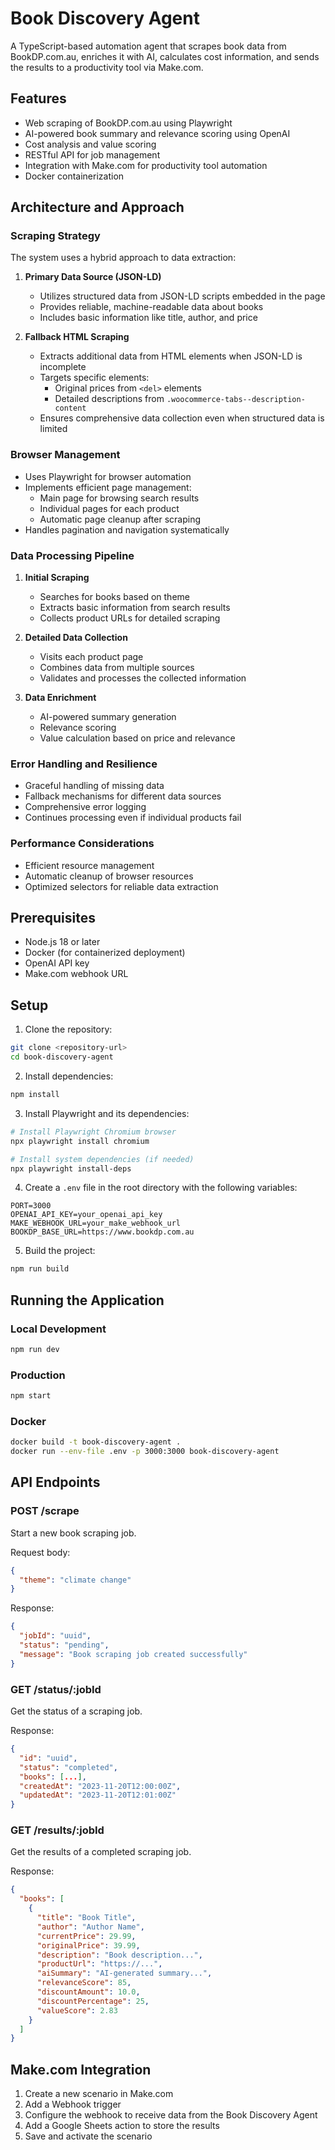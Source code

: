 # Book Discovery Agent

A TypeScript-based automation agent that scrapes book data from BookDP.com.au, enriches it with AI, calculates cost information, and sends the results to a productivity tool via Make.com.

## Features

- Web scraping of BookDP.com.au using Playwright
- AI-powered book summary and relevance scoring using OpenAI
- Cost analysis and value scoring
- RESTful API for job management
- Integration with Make.com for productivity tool automation
- Docker containerization

## Architecture and Approach

### Scraping Strategy

The system uses a hybrid approach to data extraction:

1. **Primary Data Source (JSON-LD)**

   - Utilizes structured data from JSON-LD scripts embedded in the page
   - Provides reliable, machine-readable data about books
   - Includes basic information like title, author, and price

2. **Fallback HTML Scraping**
   - Extracts additional data from HTML elements when JSON-LD is incomplete
   - Targets specific elements:
     - Original prices from `<del>` elements
     - Detailed descriptions from `.woocommerce-tabs--description-content`
   - Ensures comprehensive data collection even when structured data is limited

### Browser Management

- Uses Playwright for browser automation
- Implements efficient page management:
  - Main page for browsing search results
  - Individual pages for each product
  - Automatic page cleanup after scraping
- Handles pagination and navigation systematically

### Data Processing Pipeline

1. **Initial Scraping**

   - Searches for books based on theme
   - Extracts basic information from search results
   - Collects product URLs for detailed scraping

2. **Detailed Data Collection**

   - Visits each product page
   - Combines data from multiple sources
   - Validates and processes the collected information

3. **Data Enrichment**
   - AI-powered summary generation
   - Relevance scoring
   - Value calculation based on price and relevance

### Error Handling and Resilience

- Graceful handling of missing data
- Fallback mechanisms for different data sources
- Comprehensive error logging
- Continues processing even if individual products fail

### Performance Considerations

- Efficient resource management
- Automatic cleanup of browser resources
- Optimized selectors for reliable data extraction

## Prerequisites

- Node.js 18 or later
- Docker (for containerized deployment)
- OpenAI API key
- Make.com webhook URL

## Setup

1. Clone the repository:

```bash
git clone <repository-url>
cd book-discovery-agent
```

2. Install dependencies:

```bash
npm install
```

3. Install Playwright and its dependencies:

```bash
# Install Playwright Chromium browser
npx playwright install chromium

# Install system dependencies (if needed)
npx playwright install-deps
```

4. Create a `.env` file in the root directory with the following variables:

```env
PORT=3000
OPENAI_API_KEY=your_openai_api_key
MAKE_WEBHOOK_URL=your_make_webhook_url
BOOKDP_BASE_URL=https://www.bookdp.com.au
```

5. Build the project:

```bash
npm run build
```

## Running the Application

### Local Development

```bash
npm run dev
```

### Production

```bash
npm start
```

### Docker

```bash
docker build -t book-discovery-agent .
docker run --env-file .env -p 3000:3000 book-discovery-agent
```

## API Endpoints

### POST /scrape

Start a new book scraping job.

Request body:

```json
{
  "theme": "climate change"
}
```

Response:

```json
{
  "jobId": "uuid",
  "status": "pending",
  "message": "Book scraping job created successfully"
}
```

### GET /status/:jobId

Get the status of a scraping job.

Response:

```json
{
  "id": "uuid",
  "status": "completed",
  "books": [...],
  "createdAt": "2023-11-20T12:00:00Z",
  "updatedAt": "2023-11-20T12:01:00Z"
}
```

### GET /results/:jobId

Get the results of a completed scraping job.

Response:

```json
{
  "books": [
    {
      "title": "Book Title",
      "author": "Author Name",
      "currentPrice": 29.99,
      "originalPrice": 39.99,
      "description": "Book description...",
      "productUrl": "https://...",
      "aiSummary": "AI-generated summary...",
      "relevanceScore": 85,
      "discountAmount": 10.0,
      "discountPercentage": 25,
      "valueScore": 2.83
    }
  ]
}
```

## Make.com Integration

1. Create a new scenario in Make.com
2. Add a Webhook trigger
3. Configure the webhook to receive data from the Book Discovery Agent
4. Add a Google Sheets action to store the results
5. Save and activate the scenario
